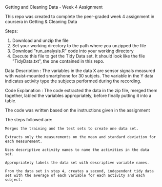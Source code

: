 Getting and Cleaning Data - Week 4 Assignment

This repo was created to complete the peer-graded week 4 assignment in coursera in Getting & Cleaning Data

Steps:
1. Download and unzip the file
2. Set your working directory to the path where you unzipped the file
3. Download "run_analysis.R" code into your working directory
4. Execute this file to get the Tidy Data set. It should look like the file "TidyData.txt", the one contained in this repo.

Data Description : The variables in the data X are sensor signals measured with waist-mounted smartphone for 30 subjets. The variable in the Y data indicates activity type the subjects performed during the recording.

Code Explanation : The code extracted the data in the zip file, merged them together, labled the variables appropriately, before finally putting it into a table.

The code was written based on the instructions given in the assignment

The steps followed are: 

    Merges the training and the test sets to create one data set.

    Extracts only the measurements on the mean and standard deviation for each measurement.

    Uses descriptive activity names to name the activities in the data set.

    Appropriately labels the data set with descriptive variable names.

    From the data set in step 4, creates a second, independent tidy data set with the average of each variable for each activity and each subject.
